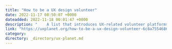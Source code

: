 ```yaml
---
title: "How to be a UX design volunteer"
date: 2022-11-17 08:50:07 +0000
dateadded: 2022-11-18 00:01:47 +0000
description: "    A list that introduces UX-related volunteer platforms and projects  Continue reading on UX Planet »  "
link: "https://uxplanet.org/how-to-be-a-ux-design-volunteer-6c8a7554686a?source=rss----819cc2aaeee0---4"
category:
directory: _directory/ux-planet.md
---
```

